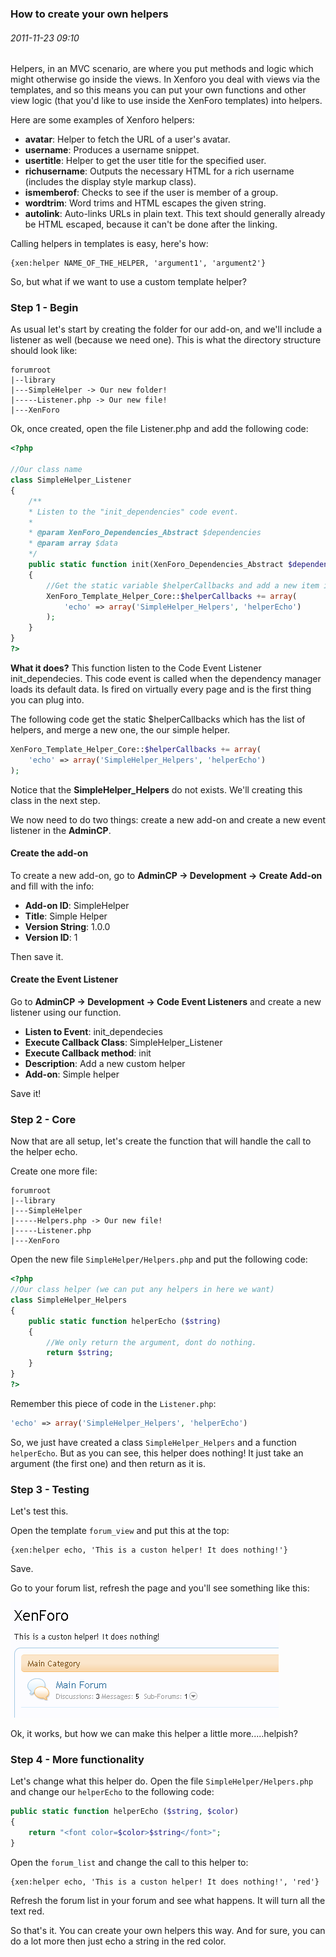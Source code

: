 ### How to create your own helpers
###### 2011-11-23 09:10

Helpers, in an MVC scenario, are where you put methods and logic which might otherwise go inside the views. In Xenforo you deal with views via the templates, and so this means you can put your own functions and other view logic (that you'd like to use inside the XenForo templates) into helpers.

Here are some examples of Xenforo helpers:

- **avatar**: Helper to fetch the URL of a user's avatar.
- **username**: Produces a username snippet.
- **usertitle**: Helper to get the user title for the specified user.
- **richusername**: Outputs the necessary HTML for a rich username (includes the display style markup class).
- **ismemberof**: Checks to see if the user is member of a group.
- **wordtrim**: Word trims and HTML escapes the given string.
- **autolink**: Auto-links URLs in plain text. This text should generally already be HTML escaped, because it can't be done after the linking.

Calling helpers in templates is easy, here's how:

```
{xen:helper NAME_OF_THE_HELPER, 'argument1', 'argument2'}
```

So, but what if we want to use a custom template helper?


### Step 1 - Begin

As usual let's start by creating the folder for our add-on, and we'll include a listener as well (because we need one). This is what the directory structure should look like:

```
forumroot
|--library
|---SimpleHelper -> Our new folder!
|-----Listener.php -> Our new file!
|---XenForo
```


Ok, once created, open the file Listener.php and add the following code:

```php
<?php

//Our class name
class SimpleHelper_Listener
{
    /**
    * Listen to the "init_dependencies" code event.
    *
    * @param XenForo_Dependencies_Abstract $dependencies
    * @param array $data
    */
    public static function init(XenForo_Dependencies_Abstract $dependencies, array $data)
    {
        //Get the static variable $helperCallbacks and add a new item in the array.
        XenForo_Template_Helper_Core::$helperCallbacks += array(
            'echo' => array('SimpleHelper_Helpers', 'helperEcho')
        );
    }
}
?>
```

**What it does?**
This function listen to the Code Event Listener init_dependecies. This code event is called when the dependency manager loads its default data. Is fired on virtually every page and is the first thing you can plug into.

The following code get the static $helperCallbacks which has the list of helpers, and merge a new one, the our simple helper.

```php
XenForo_Template_Helper_Core::$helperCallbacks += array(
    'echo' => array('SimpleHelper_Helpers', 'helperEcho')
);
```

Notice that the **SimpleHelper_Helpers** do not exists. We'll creating this class in the next step.

We now need to do two things: create a new add-on and create a new event listener in the **AdminCP**.

#### Create the add-on

To create a new add-on, go to **AdminCP -> Development -> Create Add-on** and fill with the info:

- **Add-on ID**: SimpleHelper
- **Title**: Simple Helper
- **Version String**: 1.0.0
- **Version ID**: 1

Then save it.

#### Create the Event Listener

Go to **AdminCP -> Development -> Code Event Listeners** and create a new listener using our function.

- **Listen to Event**: init_dependecies
- **Execute Callback Class**: SimpleHelper_Listener
- **Execute Callback method**: init
- **Description**: Add a new custom helper
- **Add-on**: Simple helper

Save it!

### Step 2 - Core

Now that are all setup, let's create the function that will handle the call to the helper echo.

Create one more file:

```
forumroot
|--library
|---SimpleHelper
|-----Helpers.php -> Our new file!
|-----Listener.php
|---XenForo
```

Open the new file `SimpleHelper/Helpers.php` and put the following code:

```php
<?php
//Our class helper (we can put any helpers in here we want)
class SimpleHelper_Helpers
{
    public static function helperEcho ($string)
    {
        //We only return the argument, dont do nothing.
        return $string;
    }
}
?>
```

Remember this piece of code in the `Listener.php`:

```php
'echo' => array('SimpleHelper_Helpers', 'helperEcho')
```

So, we just have created a class `SimpleHelper_Helpers` and a function `helperEcho`. But as you can see, this helper does nothing! It just take an argument (the first one) and then return as it is.


### Step 3 - Testing

Let's test this.

Open the template `forum_view` and put this at the top:

```
{xen:helper echo, 'This is a custon helper! It does nothing!'}
```

Save.

Go to your forum list, refresh the page and you'll see something like this:

![image 1](images/1.png)

Ok, it works, but how we can make this helper a little more.....helpish?


### Step 4 - More functionality


Let's change what this helper do. Open the file `SimpleHelper/Helpers.php` and change our `helperEcho` to the following code:

```php
public static function helperEcho ($string, $color)
{
    return "<font color=$color>$string</font>";
}
```

Open the `forum_list` and change the call to this helper to:

```
{xen:helper echo, 'This is a custon helper! It does nothing!', 'red'}
```

Refresh the forum list in your forum and see what happens. It will turn all the text red.

So that's it. You can create your own helpers this way. And for sure, you can do a lot more then just echo a string in the red color.
